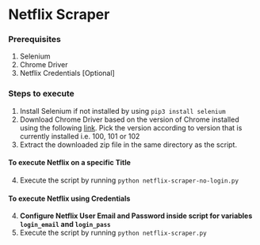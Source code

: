 # Netflix Scraper

### Prerequisites

1. Selenium
2. Chrome Driver
3. Netflix Credentials [Optional]

### Steps to execute

1. Install Selenium if not installed by using `pip3 install selenium`
2. Download Chrome Driver based on the version of Chrome installed using the following [link](https://chromedriver.chromium.org/downloads). Pick the version according to version that is currently installed i.e. 100, 101 or 102
3. Extract the downloaded zip file in the same directory as the script.

#### To execute Netflix on a specific Title

4. Execute the script by running `python netflix-scraper-no-login.py`

#### To execute Netflix using Credentials

4. **Configure Netflix User Email and Password inside script for variables `login_email` and `login_pass`**
5. Execute the script by running `python netflix-scraper.py`
